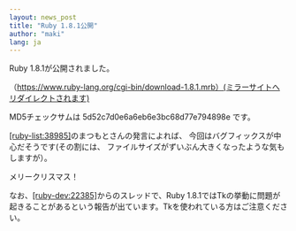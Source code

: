 ```yaml
---
layout: news_post
title: "Ruby 1.8.1公開"
author: "maki"
lang: ja
---
```


Ruby 1.8.1が公開されました。

（https://www.ruby-lang.org/cgi-bin/download-1.8.1.mrb）(ミラーサイトへリダイレクトされます)

<!--
（[https://www.ruby-lang.org/cgi-bin/download-1.8.1.mrb](https://www.ruby-lang.org/cgi-bin/download-1.8.1.mrb)）(ミラーサイトへリダイレクトされます)
-->

MD5チェックサムは 5d52c7d0e6a6eb6e3bc68d77e794898e です。

[\[ruby-list:38985\]][1]のまつもとさんの発言によれば、 今回はバグフィックスが中心だそうです(その割には、
ファイルサイズがずいぶん大きくなったような気もしますが）。

メリークリスマス！

なお、[\[ruby-dev:22385\]][2]からのスレッドで、Ruby
1.8.1ではTkの挙動に問題が起きることがあるという報告が出ています。Tkを使われている方はご注意ください。



[1]: http://blade.nagaokaut.ac.jp/cgi-bin/scat.rb/ruby/ruby-list/38985
[2]: http://blade.nagaokaut.ac.jp/cgi-bin/scat.rb/ruby/ruby-dev/22385
